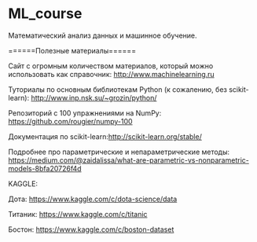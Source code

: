 # ML_course
Математический анализ данных и машинное обучение.


======Полезные материалы======

Сайт с огромным количеством материалов, который можно использовать как справочник: http://www.machinelearning.ru

Туториалы по основным библиотекам Python (к сожалению, без scikit-learn): http://www.inp.nsk.su/~grozin/python/

Репозиторий с 100 упражнениями на NumPy: https://github.com/rougier/numpy-100

Документация по scikit-learn:http://scikit-learn.org/stable/

Подробнее про параметрические и непараметрические методы: https://medium.com/@zaidalissa/what-are-parametric-vs-nonparametric-models-8bfa20726f4d



KAGGLE:

Дота: https://www.kaggle.com/c/dota-science/data

Титаник: https://www.kaggle.com/c/titanic

Бостон: https://www.kaggle.com/c/boston-dataset
